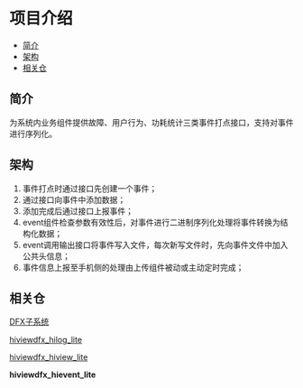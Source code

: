 # 项目介绍<a name="ZH-CN_TOPIC_0000001078674782"></a>

-   [简介](#section469617221261)
-   [架构](#section15884114210197)
-   [相关仓](#section767551120815)

## 简介<a name="section469617221261"></a>

为系统内业务组件提供故障、用户行为、功耗统计三类事件打点接口，支持对事件进行序列化。

## 架构<a name="section15884114210197"></a>

1.  事件打点时通过接口先创建一个事件；
2.  通过接口向事件中添加数据；
3.  添加完成后通过接口上报事件；
4.  event组件检查参数有效性后，对事件进行二进制序列化处理将事件转换为结构化数据；
5.  event调用输出接口将事件写入文件，每次新写文件时，先向事件文件中加入公共头信息；
6.  事件信息上报至手机侧的处理由上传组件被动或主动定时完成；

## 相关仓<a name="section767551120815"></a>

[DFX子系统](https://gitee.com/openharmony/docs/blob/master/zh-cn/readme/DFX%E5%AD%90%E7%B3%BB%E7%BB%9F.md)

[hiviewdfx\_hilog\_lite](https://gitee.com/openharmony/hiviewdfx_hilog_lite/blob/master/README_zh.md)

[hiviewdfx\_hiview\_lite](https://gitee.com/openharmony/hiviewdfx_hiview_lite/blob/master/README_zh.md)

**hiviewdfx\_hievent\_lite**
